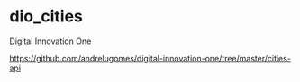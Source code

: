 # dio_cities

Digital Innovation One

https://github.com/andrelugomes/digital-innovation-one/tree/master/cities-api